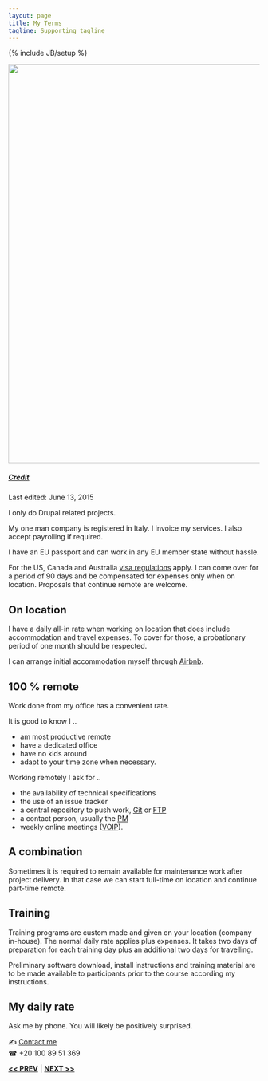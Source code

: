 ```yaml
---
layout: page
title: My Terms
tagline: Supporting tagline
---
```

{% include JB/setup %}

<a href="https://www.flickr.com/photos/24oranges/14417293308" title="View photo on Flickr" target="_blank"><img src="https://farm4.staticflickr.com/3913/14417293308_c1b42b26b4_b.jpg" style="width: 800px;"></a><br />
<h5><a href="https://www.flickr.com/people/24oranges/" title="View user on Flickr" target="_blank">Credit</a></h5>

Last edited: June 13, 2015

I only do Drupal related projects.

My one man company is registered in Italy. I invoice my services. I also accept payrolling if required.

I have an EU passport and can work in any EU member state without hassle.

For the US, Canada and Australia [visa regulations](http://travel.state.gov/content/visas/english/visit/visa-waiver-program.html) apply. I can come over for a period of 90 days and be compensated for expenses only when on location. Proposals that continue remote are welcome.


## On location

I have a daily all-in rate when working on location that does include accommodation and travel expenses. To cover for those, a probationary period of one month should be respected.

I can arrange initial accommodation myself through [Airbnb](https://www.airbnb.com/users/show/7889468).


## 100 % remote

Work done from my office has a convenient rate.

It is good to know I ..

- am most productive remote
- have a dedicated office
- have no kids around
- adapt to your time zone when necessary.

Working remotely I ask for ..

- the availability of technical specifications
- the use of an issue tracker
- a central repository to push work, [Git](https://git-scm.com/) or [FTP](https://en.wikipedia.org/wiki/File_Transfer_Protocol)
- a contact person, usually the [PM](https://en.wikipedia.org/?title=Project_manager)
- weekly online meetings ([VOIP](https://en.wikipedia.org/wiki/Voice_over_IP)).


## A combination

Sometimes it is required to remain available for maintenance work after project delivery. In that case we can start full-time on location and continue part-time remote.


## Training

Training programs are custom made and given on your location (company in-house). The normal daily rate applies plus expenses. It takes two days of preparation for each training day plus an additional two days for travelling.

Preliminary software download, install instructions and training material are to be made available to participants prior to the course according my instructions.


## My daily rate

Ask me by phone. You will likely be positively surprised.

<span class="signs">✍</span> <a href="http://www.mousewheel.net/contact">Contact me</a><br />
<span class="signs">☎</span> +20 100 89 51 369


<a href="/past.html" title="Past experiences"><b><< PREV</b></a> &#124; <a href="/" title="Home"><b>NEXT >></b></a>
